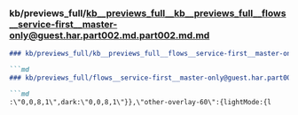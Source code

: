### kb/previews_full/kb__previews_full__kb__previews_full__flows__service-first__master-only@guest.har.part002.md.part002.md.md

```md
### kb/previews_full/kb__previews_full__flows__service-first__master-only@guest.har.part002.md.part002.md

```md
### kb/previews_full/flows__service-first__master-only@guest.har.part002.md (part 002)

```md
:\"0,0,8,1\",dark:\"0,0,8,1\"}},\"other-overlay-60\":{lightMode:{l
```

```

```

```
